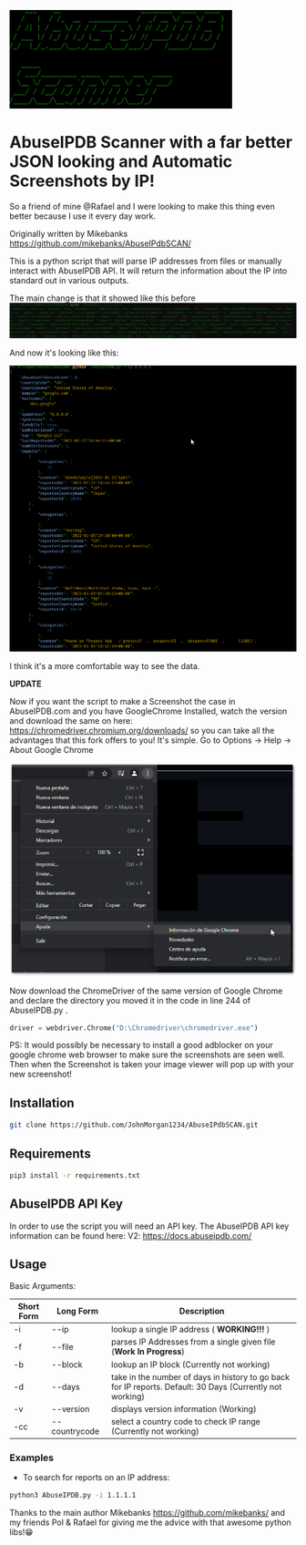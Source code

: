 ![imgRepo/AbuseFiglet.png](imgRepo/AbuseFiglet.png)

# AbuseIPDB Scanner with a far better JSON looking and Automatic Screenshots by IP!
So a friend of mine @Rafael and I were looking to make this thing even better because I use it every day work.

Originally written by Mikebanks
<https://github.com/mikebanks/AbuseIPdbSCAN/>

This is a python script that will parse IP addresses from files or manually interact with AbuseIPDB API. It will return the information about the IP into standard out in various outputs.

The main change is that it showed like this before
![imgRepo/AbuseDB1.png](imgRepo/AbuseDB1.png)

And now it's looking like this:

![imgRepo/AbuseDB2.png](imgRepo/AbuseDB2.png)

I think it's a more comfortable way to see the data.

**UPDATE**

Now if you want the script to make a Screenshot the case in AbuseIPDB.com and you have GoogleChrome Installed, watch the version and download the same on here: <https://chromedriver.chromium.org/downloads/> so you can take all the advantages that this fork offers to you!
It's simple. Go to Options -> Help -> About Google Chrome

![imgRepo/ChromeVersion.png](imgRepo/ChromeVersion.png)

Now download the ChromeDriver of the same version of Google Chrome and declare the directory you moved it in the code in line 244 of AbuseIPDB.py .

``` PYTHON
driver = webdriver.Chrome("D:\Chromedriver\chromedriver.exe")
```

PS: It would possibly be necessary to install a good adblocker on your google chrome web browser to make sure the screenshots are seen well.
Then when the Screenshot is taken your image viewer will pop up with your new screenshot!

## Installation

``` BASH
git clone https://github.com/JohnMorgan1234/AbuseIPdbSCAN.git
```

## Requirements

``` BASH
pip3 install -r requirements.txt
```


## AbuseIPDB API Key

In order to use the script you will need an API key. The AbuseIPDB API key information can be found here: V2: <https://docs.abuseipdb.com/>

## Usage

Basic Arguments:

Short Form    | Long Form     | Description
------------- | ------------- |-------------
-i            | --ip          | lookup a single IP address ( **WORKING!!!** )
-f            | --file        | parses IP Addresses from a single given file (**Work In Progress**)
-b            | --block       | lookup an IP block (Currently not working)
-d            | --days        | take in the number of days in history to go back for IP reports. Default: 30 Days (Currently not working)
-v            | --version     | displays version information (Working)
-cc           | --countrycode | select a country code to check IP range (Currently not working)




### Examples

* To search for reports on an IP address:

``` BASH
python3 AbuseIPDB.py -i 1.1.1.1
```

[//]: <* To search for reports on an IP Block:> 

[//]: <``python3 AbuseIPDB.py -b 1.1.1.0/24``> 

[//]: <* To search a whole country IP range and translate the categories to names:>

[//]: <``python3 AbuseIPDB.py -cc nz -x``>


Thanks to the main author Mikebanks <https://github.com/mikebanks/> and my friends Pol & Rafael for giving me the advice with that awesome python libs!😁
